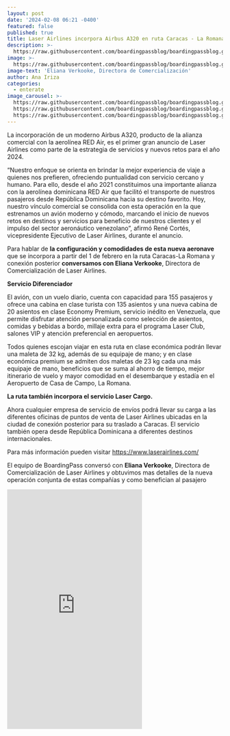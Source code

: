 ```yaml
---
layout: post
date: '2024-02-08 06:21 -0400'
featured: false
published: true
title: Laser Airlines incorpora Airbus A320 en ruta Caracas - La Romana
description: >-
  https://raw.githubusercontent.com/boardingpassblog/boardingpassblog.github.io/main/assets/images/ElinaLaser.png
image: >-
  https://raw.githubusercontent.com/boardingpassblog/boardingpassblog.github.io/main/assets/images/ElinaLaser.png
image-text: 'Eliana Verkooke, Directora de Comercialización'
author: Ana Iriza
categories:
  - enterate
image_carousel: >-
  https://raw.githubusercontent.com/boardingpassblog/boardingpassblog.github.io/main/assets/images/LARE1.jpg
  https://raw.githubusercontent.com/boardingpassblog/boardingpassblog.github.io/main/assets/images/LARE2.jpg
  https://raw.githubusercontent.com/boardingpassblog/boardingpassblog.github.io/main/assets/images/LARE3.jpg
---
```

La incorporación de un moderno Airbus A320, producto de la alianza comercial con la aerolínea RED Air, es el primer gran anuncio de Laser Airlines como parte de la estrategia de servicios y nuevos retos para el año 2024. 

“Nuestro enfoque se orienta en brindar la mejor experiencia de viaje a quienes nos prefieren, ofreciendo puntualidad con servicio cercano y humano. Para ello, desde el año 2021 constituimos una importante alianza con la aerolínea dominicana RED Air que facilitó el transporte de nuestros pasajeros desde República Dominicana hacia su destino favorito. Hoy, nuestro vínculo comercial se consolida con esta operación en la que estrenamos un avión moderno y cómodo, marcando el inicio de nuevos retos en destinos y servicios para beneficio de nuestros clientes y el impulso del sector aeronáutico venezolano”, afirmó René Cortés, vicepresidente Ejecutivo de Laser Airlines, durante el anuncio.

Para hablar de **la configuración y comodidades de esta nueva aeronave** que se incorpora a partir del 1 de febrero en la ruta Caracas-La Romana y conexión posterior **conversamos con Eliana Verkooke**, Directora de Comercialización de Laser Airlines.

**Servicio Diferenciador**

El avión, con un vuelo diario, cuenta con capacidad para 155 pasajeros y ofrece una cabina en clase turista con 135 asientos y una nueva cabina de 20 asientos en clase Economy Premium, servicio inédito en Venezuela, que permite disfrutar atención personalizada como selección de asientos, comidas y bebidas a bordo, millaje extra para el programa Laser Club, salones VIP y atención preferencial en aeropuertos.

Todos quienes escojan viajar en esta ruta en clase económica podrán llevar una maleta de 32 kg, además de su equipaje de mano; y en clase económica premium se admiten dos maletas de 23 kg cada una más equipaje de mano, beneficios que se suma al ahorro de tiempo, mejor itinerario de vuelo y mayor comodidad en el desembarque y estadía en el Aeropuerto de Casa de Campo, La Romana. 

**La ruta también incorpora el servicio Laser Cargo.**

Ahora cualquier empresa de servicio de envíos podrá llevar su carga a las diferentes oficinas de puntos de venta de Laser Airlines ubicadas en la ciudad de conexión posterior para su traslado a Caracas. El servicio también opera desde República Dominicana a diferentes destinos internacionales.

Para más información pueden visitar https://www.laserairlines.com/

El equipo de BoardingPass conversó con **Eliana Verkooke**, Directora de Comercialización de Laser Airlines y obtuvimos mas detalles de la nueva operación conjunta de estas compañías y como benefician al pasajero 

<iframe width="315" height="560" src="https://www.youtube.com/embed/KdfINpWldpA?si=xfAajOroVtULYXUa" title="YouTube video player" frameborder="0" allow="accelerometer; autoplay; clipboard-write; encrypted-media; gyroscope; picture-in-picture; web-share" allowfullscreen></iframe>
